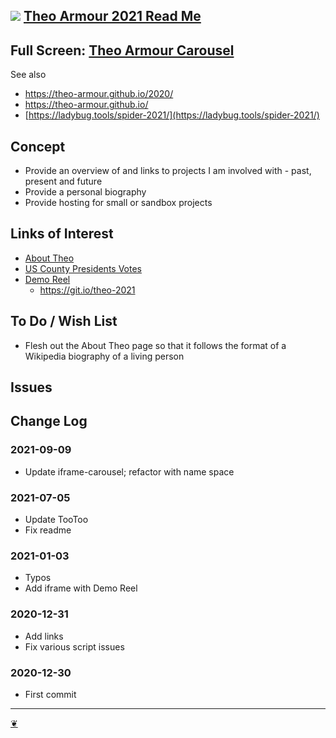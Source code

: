 ## [![](https://theo-armour.github.io/2021/lib/assets/icons/mark-github.svg)](https://github.com/theo-armour/2021/) [Theo Armour 2021 Read Me](https://theo-armour.github.io/2021/ "Home page")

## Full Screen: [Theo Armour Carousel](https://theo-armour.github.io/2021/iframe-carousel/)

See also

*   https://theo-armour.github.io/2020/
*   https://theo-armour.github.io/
*   [https://ladybug.tools/spider-2021/](https://ladybug.tools/spider-2021/)

## Concept

*   Provide an overview of and links to projects I am involved with - past, present and future
*   Provide a personal biography
*   Provide hosting for small or sandbox projects

## Links of Interest

*   [About Theo](https://theo-armour.github.io/2021/#pages/about-theo.md)
*   [US County Presidents Votes](https://theo-armour.github.io/maps-2021/sandbox/us-county-votes/)
*   [Demo Reel](https://theo-armour.github.io/2021/demo-reel/)
    *   https://git.io/theo-2021

## To Do / Wish List

*   Flesh out the About Theo page so that it follows the format of a Wikipedia biography of a living person

## Issues

## Change Log

### 2021-09-09

*   Update iframe-carousel; refactor with name space

### 2021-07-05

*   Update TooToo
*   Fix readme

### 2021-01-03

*   Typos
*   Add iframe with Demo Reel

### 2020-12-31

*   Add links
*   Fix various script issues

### 2020-12-30

*   First commit

---

[❦](javascript:window.scrollTo(0,0);)